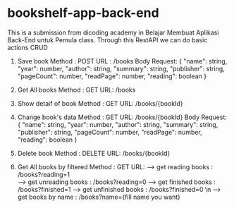 # bookshelf-app-back-end
This is a submission from dicoding academy in Belajar Membuat Aplikasi Back-End untuk Pemula class. Through this RestAPI we can do basic actions CRUD

1. Save book
    Method : POST
    URL : /books
    Body Request:
    {
        "name": string,
        "year": number,
        "author": string,
        "summary": string,
        "publisher": string,
        "pageCount": number,
        "readPage": number,
        "reading": boolean
    }
    
2. Get All books
    Method : GET
    URL: /books
    
3. Show detaif of book
    Method : GET
    URL: /books/{bookId}
    
4. Change book's data
    Method : GET
    URL: /books/{bookId}
    Body Request:
    {
        "name": string,
        "year": number,
        "author": string,
        "summary": string,
        "publisher": string,
        "pageCount": number,
        "readPage": number,
        "reading": boolean
    }
    
5. Delete book
    Method : DELETE
    URL: /books/{bookId}
    
6. Get All books by filtered
    Method : GET
    URL: 
    -->  get reading books : /books?reading=1  
    -->  get unreading books : /books?reading=0
    -->  get finished books : /books?finished=1 
    -->  get unfinished books : /books?finished=0 \n
    -->  get books by name : /books?name={fill name you want}
